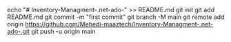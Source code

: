 echo "# Inventory-Managment-.net-ado-" >> README.md
git init
git add README.md
git commit -m "first commit"
git branch -M main
git remote add origin https://github.com/Mehedi-maaztech/Inventory-Managment-.net-ado-.git
git push -u origin main
